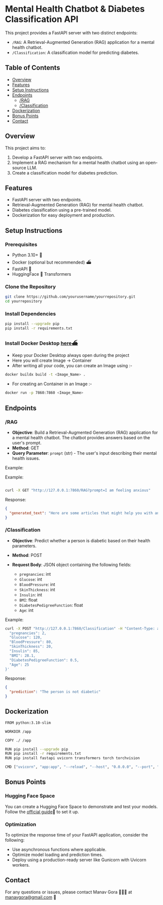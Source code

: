 # Mental Health Chatbot & Diabetes Classification API

[](3.png)


This project provides a FastAPI server with two distinct endpoints:
- `/RAG`: A Retrieval-Augmented Generation (RAG) application for a mental health chatbot.
- `/Classification`: A classification model for predicting diabetes.

## Table of Contents

- [Overview](#overview)
- [Features](#features)
- [Setup Instructions](#setup-instructions)
- [Endpoints](#endpoints)
  - [/RAG](#rag)
  - [/Classification](#classification)
- [Dockerization](#dockerization)
- [Bonus Points](#bonus-points)
- [Contact](#contact)

## Overview

This project aims to:
1. Develop a FastAPI server with two endpoints.
2. Implement a RAG mechanism for a mental health chatbot using an open-source LLM.
3. Create a classification model for diabetes prediction.

## Features

- FastAPI server with two endpoints.
- Retrieval-Augmented Generation (RAG) for mental health chatbot.
- Diabetes classification using a pre-trained model.
- Dockerization for easy deployment and production.

## Setup Instructions

### Prerequisites

- Python 3.10+ 🐍
- Docker (optional but recommended) ⛴️
- FastAPI 💨
- HuggingFace 🤗 Transformers

### Clone the Repository

```bash
git clone https://github.com/yourusername/yourrepository.git
cd yourrepository
```

### Install Dependencies

```bash
pip install --upgrade pip
pip install -r requirements.txt
```

### Install Docker Desktop [here⛴️](https://docs.docker.com/get-docker/)
 
- Keep your Docker Desktop always open during the project
- Here you will create Image -> Container 
- After writing all your code, you can create an Image using :- 

```bash
docker buildx build -t <Image_Name> .
```

[](1.png)

- For creating an Container in an Image :-

```bash
docker run -p 7860:7860 <Image_Name>
````

[](2.png)


## Endpoints

### /RAG

- **Objective**: Build a Retrieval-Augmented Generation (RAG) application for a mental health chatbot. The chatbot provides answers based on the user's prompt.
- **Method**: GET
- **Query Parameter**: `prompt` (str) - The user's input describing their mental health issues.

[](4.png)

Example:

Example:

```bash

curl -X GET "http://127.0.0.1:7860/RAG?prompt=I am feeling anxious"

```

Response:

```json
{
  "generated_text": "Here are some articles that might help you with anxiety..."
}
```

### /Classification

- **Objective**: Predict whether a person is diabetic based on their health parameters.
- **Method**: POST
- **Request Body**: JSON object containing the following fields:
  - `pregnancies`: int
  - `Glucose`: int
  - `BloodPressure`: int
  - `SkinThickness`: int
  - `Insulin`: int
  - `BMI`: float
  - `DiabetesPedigreeFunction`: float
  - `Age`: int

  [](5.png)

Example:

```bash
curl -X POST "http://127.0.0.1:7860/Classification" -H "Content-Type: application/json" -d '{
  "pregnancies": 2,
  "Glucose": 120,
  "BloodPressure": 80,
  "SkinThickness": 20,
  "Insulin": 85,
  "BMI": 28.1,
  "DiabetesPedigreeFunction": 0.5,
  "Age": 25
}'
```

Response:

```json
{
  "prediction": "The person is not diabetic"
}
```

[](6.png)

## Dockerization

```bash
FROM python:3.10-slim

WORKDIR /app

COPY ./ /app

RUN pip install --upgrade pip
RUN pip install -r requirements.txt
RUN pip install fastapi uvicorn transformers torch torchvision

CMD ["uvicorn", "app:app", "--reload", "--host", "0.0.0.0", "--port", "7860"]
```


## Bonus Points

### Hugging Face Space

You can create a Hugging Face Space to demonstrate and test your models. Follow the [official guide](https://huggingface.co/spaces)🤗 to set it up.

### Optimization

To optimize the response time of your FastAPI application, consider the following:
- Use asynchronous functions where applicable.
- Optimize model loading and prediction times.
- Deploy using a production-ready server like Gunicorn with Uvicorn workers.

## Contact

For any questions or issues, please contact Manav Gora 🙋🏻‍♂️ at manavgora@gmail.com 📧

